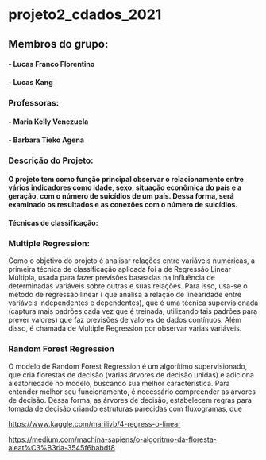 # projeto2_cdados_2021

## Membros do grupo:
#### - Lucas Franco Florentino
#### - Lucas Kang

### Professoras:
#### - Maria Kelly Venezuela
#### - Barbara Tieko Agena

### Descrição do Projeto:
#### O projeto tem como função principal observar o relacionamento entre vários indicadores como idade, sexo, situação econômica do país e a geração, com o número de suicídios de um país. Dessa forma, será examinado os resultados e as conexões com o número de suicídios.

#### Técnicas de classificação:

### Multiple Regression:
Como o objetivo do projeto é analisar relações entre variáveis numéricas, a primeira técnica de classificação aplicada foi a de Regressão Linear Múltipla, usada para fazer previsões baseadas na influência de determinadas variáveis sobre outras e suas relações. Para isso, usa-se o método de regressão linear ( que analisa a relação de linearidade entre variáveis independentes e dependentes), que é uma técnica supervisionada (captura  mais padrões cada vez que é treinada, utilizando tais padrões para prever valores) que faz previsões de valores de dados contínuos. 
Além disso, é chamada de Multiple Regression por observar várias variáveis.


### Random Forest Regression
O modelo de Random Forest Regression é um algorítimo supervisionado, que cria florestas de decisão (várias árvores de decisão unidas) e adiciona aleatoriedade no modelo, buscando sua melhor característica. 
Para entender melhor seu funcionamento, é necessário compreender as árvores de decisão. Dessa forma, as árvores de decisão, estabelecem regras para tomada de decisão criando estruturas parecidas com fluxogramas, que 

 


https://www.kaggle.com/marilivb/4-regress-o-linear

https://medium.com/machina-sapiens/o-algoritmo-da-floresta-aleat%C3%B3ria-3545f6babdf8